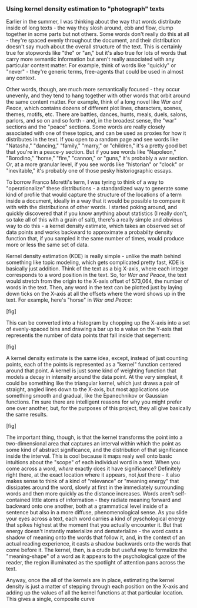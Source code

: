### Using kernel density estimation to "photograph" texts

Earlier in the summer, I was thinking about the way that words distribute inside of long texts - the way they slosh around, ebb and flow, clump together in some parts but not others. Some words don't really do this at all - they're spaced evenly throughout the document, and their distribution doesn't say much about the overall structure of the text. This is certainly true for stopwords like "the" or "an," but it's also true for lots of words that carry more semantic information but aren't really associated with any particular content matter. For example, think of words like "quickly" or "never" - they're generic terms, free-agents that could be used in almost any context.

Other words, though, are much more semantically focused - they occur unevenly, and they tend to hang together with other words that orbit around the same content matter. For example, think of a long novel like _War and Peace_, which contains dozens of different plot lines, characters, scenes, themes, motifs, etc. There are battles, dances, hunts, meals, duels, salons, parlors, and so on and so forth - and, in the broadest sense, the "war" sections and the "peace" sections. Some words are really closely associated with one of these topics, and can be used as proxies for how it distributes in the text. If you open to a random page and see words like "Natasha," "dancing," "family," "marry," or "children," it's a pretty good bet that you're in a peace-y section. But if you see words like "Napoleon," "Borodino," "horse," "fire," "cannon," or "guns," it's probably a war section. Or, at a more granular level, if you see words like "historian" or "clock" or "inevitable," it's probably one of those pesky historiographic essays.

To borrow Franco Moretti's term, I was tyring to think of a way to "operationalize" these distributions - a standardized way to generate some kind of profile that would capture the structure of the locations of a term inside a document, ideally in a way that it would be possible to compare it with with the distributions of other words. I started poking around, and quickly discovered that if you know anything about statistics (I really don't, so take all of this with a grain of salt), there's a really simple and obvious way to do this - a kernel density estimate, which takes an observed set of data points and works backward to approximate a probabilty density function that, if you sampled it the same number of times, would produce more or less the same set of data.

Kernel density estimation (KDE) is really simple - unlike the math behind something like topic modeling, which gets complicated pretty fast, KDE is basically just addition. Think of the text as a big X-axis, where each integer corresponds to a word position in the text. So, for _War and Peace_, the text would stretch from the origin to the X-axis offset of 573,064, the number of words in the text. Then, any word in the text can be plotted just by laying down ticks on the X-axis at all the offsets where the word shows up in the text. For example, here's "horse" in _War and Peace_:

[fig]

This can be converted into a histogram by chopping up the X-axis into a set of evenly-spaced bins and drawing a bar up to a value on the Y-axis that representis the number of data points that fall inside that segement:

[fig]

A kernel density estimate is the same idea, except, instead of just counting points, each of the points is represented as a "kernel" function centered around that point. A kernel is just some kind of weighting function that models a decay in intensity around the data point. At the very simplest, it could be something like the triangular kernel, which just draws a pair of straight, angled lines down to the X-axis, but most applications use something smooth and gradual, like the Epanechnikov or Gaussian functions. I'm sure there are intelligent reasons for why you might prefer one over another, but, for the purposes of this project, they all give basically the same results.

[fig]

The important thing, though, is that the kernel transforms the point into a two-dimensional area that captures an interval within which the point as some kind of abstract significance, and the distribution of that significance inside the interval. This is cool because it maps realy well onto basic intuitions about the "scope" of each individual word in a text. When you come across a word, _where_ exactly does it have significance? Definitely right there, at the exact location where it appears, not _just_ there - it also makes sense to think of a kind of "relevance" or "meaning energy" that dissipates around the word, slowly at first in the immediately surrounding words and then more quickly as the distance increases. Words aren't self-contained little atoms of information - they radiate meaning forward and backward onto one another, both at a grammatical level inside of a sentence but also in a more diffuse, phenomenological sense. As you slide your eyes across a text, each word carries a kind of pyschological energy that spikes highest at the moment that you actually encounter it. But that energy doesn't instantly materialize and dematerialize - the word casts a shadow of meaning onto the words that follow it, and, in the context of an actual reading experience, it casts a shadow backwards onto the words that come before it. The kernel, then, is a crude but useful way to formalize the "meaning-shape" of a word as it appears to the psychological gaze of the reader, the region illuminated as the spotlight of attention pans across the text.

Anyway, once the all of the kernels are in place, estimating the kernel density is just a matter of stepping through each position on the X-axis and adding up the values of all the kernel functions at that particular location. This gives a single, composite curve
